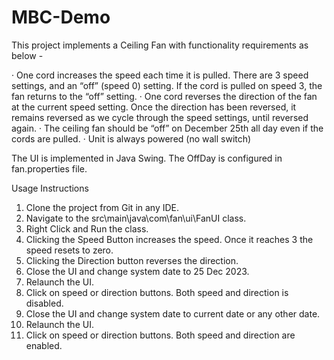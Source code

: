 # MBC-Demo
This project implements a Ceiling Fan with functionality requirements as below - 

· One cord increases the speed each time it is pulled. There are 3 speed settings, and an “off” (speed 0) setting. If the cord is pulled on speed 3, the fan returns to the “off” setting.
· One cord reverses the direction of the fan at the current speed setting. Once the direction has been reversed, it remains reversed as we cycle through the speed settings, until reversed again.
· The ceiling fan should be “off” on December 25th all day even if the cords are pulled.
· Unit is always powered (no wall switch)

The UI is implemented in Java Swing. The OffDay is configured in fan.properties file.

Usage Instructions
1. Clone the project from Git in any IDE.
2. Navigate to the src\main\java\com\fan\ui\FanUI class.
3. Right Click and Run the class.
4. Clicking the  Speed Button increases the speed. Once it reaches 3 the speed resets to zero.
5. Clicking the Direction button reverses the direction.
6. Close the UI and change system date to 25 Dec 2023. 
7. Relaunch the UI.
8. Click on speed or direction buttons. Both speed and direction is disabled.
9. Close the UI and change system date to current date or any other date.
10. Relaunch the UI.
11. Click on speed or direction buttons. Both speed and direction are enabled.
